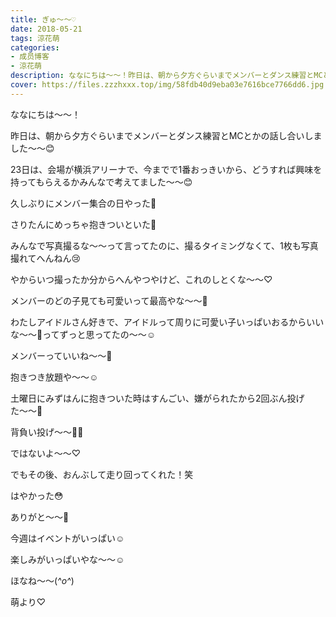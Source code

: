 ```yaml
---
title: ぎゅ〜〜♡
date: 2018-05-21
tags: 涼花萌
categories: 
- 成员博客
- 涼花萌
description: ななにちは〜〜！昨日は、朝から夕方ぐらいまでメンバーとダンス練習とMCとかの話し合いしました〜〜😊23日は、会場が横浜アリーナで、今までで1番おっきいから、どうすれば興...
cover: https://files.zzzhxxx.top/img/58fdb40d9eba03e7616bce7766dd6.jpg 
---
```







ななにちは〜〜！





昨日は、朝から夕方ぐらいまでメンバーとダンス練習とMCとかの話し合いしました〜〜😊





23日は、会場が横浜アリーナで、今までで1番おっきいから、どうすれば興味を持ってもらえるかみんなで考えてました〜〜😊







久しぶりにメンバー集合の日やった💓




さりたんにめっちゃ抱きついといた💓







みんなで写真撮るな〜〜って言ってたのに、撮るタイミングなくて、1枚も写真撮れてへんねん😢






やからいつ撮ったか分からへんやつやけど、これのしとくな〜〜♡












メンバーのどの子見ても可愛いって最高やな〜〜💓







わたしアイドルさん好きで、アイドルって周りに可愛い子いっぱいおるからいいな〜〜💓ってずっと思ってたの〜〜☺️






メンバーっていいね〜〜💓



抱きつき放題や〜〜☺️









土曜日にみずはんに抱きついた時はすんごい、嫌がられたから2回ぶん投げた〜〜🤗








背負い投げ〜〜☝🏻️





ではないよ〜〜♡









でもその後、おんぶして走り回ってくれた！笑







はやかった😳




ありがと〜〜💓










今週はイベントがいっぱい☺️




楽しみがいっぱいやな〜〜☺️








ほなね〜〜(*^o^*)





萌より♡


